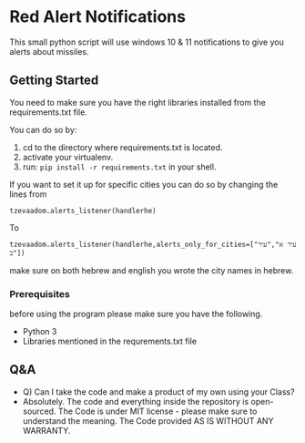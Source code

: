 # Red Alert Notifications

This small python script will use windows 10 & 11 notifications to give you alerts about missiles.

## Getting Started

You need to make sure you have the right libraries installed from the requirements.txt file.

You can do so by:

1. cd to the directory where requirements.txt is located.
2. activate your virtualenv.
3. run: ```pip install -r requirements.txt``` in your shell.

If you want to set it up for specific cities you can do so by changing the lines from
```
tzevaadom.alerts_listener(handlerhe) 
```
To
```
tzevaadom.alerts_listener(handlerhe,alerts_only_for_cities=["עיר א","עיר ב"])
```
make sure on both hebrew and english you wrote the city names in hebrew.

### Prerequisites

before using the program please make sure you have the following.

* Python 3
* Libraries mentioned in the requrements.txt file

## Q&A

* Q) Can I take the code and make a product of my own using your Class?
* Absolutely. The code and everything inside the repository is open-sourced. The Code is under MIT license - please make sure to understand the meaning. The Code provided AS IS WITHOUT ANY WARRANTY.

